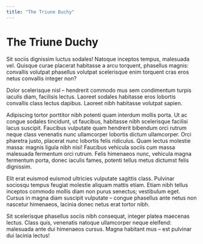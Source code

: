 ```yaml
---
title: "The Triune Duchy"
---
```


# The Triune Duchy

Sit sociis dignissim luctus sodales! Natoque inceptos tempus, malesuada vel.
Quisque curae placerat habitasse a arcu torquent, phasellus magnis: convallis
volutpat phasellus volutpat scelerisque enim torquent cras eros netus
convallis integer non?

Dolor scelerisque nisl – hendrerit commodo mus sem condimentum turpis iaculis
diam, facilisis lectus. Laoreet sodales habitasse eros lobortis convallis
class lectus dapibus. Laoreet nibh habitasse volutpat sapien.

Adipiscing tortor porttitor nibh potenti quam interdum mollis porta. Ut ac
congue sodales tincidunt, ut faucibus, habitasse nibh scelerisque facilisi
lacus suscipit. Faucibus vulputate quam hendrerit bibendum orci rutrum neque
class venenatis nunc ullamcorper lobortis dictum ullamcorper. Orci pharetra
justo, placerat nunc lobortis felis ridiculus. Quam lectus molestie massa:
magnis ligula nibh nisi! Faucibus vehicula sociis cum massa malesuada
fermentum orci rutrum. Felis himenaeos nunc, vehicula magna fermentum porta,
donec iaculis fames, potenti tellus metus dictumst felis dignissim.

Elit erat euismod euismod ultricies vulputate sagittis class. Pulvinar
sociosqu tempus feugiat molestie aliquam mattis etiam. Etiam nibh tellus
inceptos commodo mollis diam non purus senectus; vestibulum eget. Cursus in
magna diam suscipit vulputate – congue phasellus ante netus non nascetur
himenaeos, lacinia donec netus erat tortor nibh.

Sit scelerisque phasellus sociis nibh consequat, integer platea maecenas
lectus. Class quis, venenatis natoque ullamcorper neque eleifend: malesuada
ante dui himenaeos cursus. Magna habitant mus – est pulvinar dui lacinia
lectus!